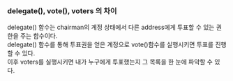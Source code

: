### delegate(), vote(), voters 의 차이

delegate() 함수는 chairman의 계정 상태에서 다른 address에게 투표할 수 있는 권한을 주는 함수이다.</br>
delegate() 함수를 통해 투표권을 얻은 계정으로 vote()함수를 실행시키면 투표를 진행할 수 있다.</br>
이후 voters를 실행시키면 내가 누구에게 투표했는지 그 목록을 한 눈에 파악할 수 있다.</br>
